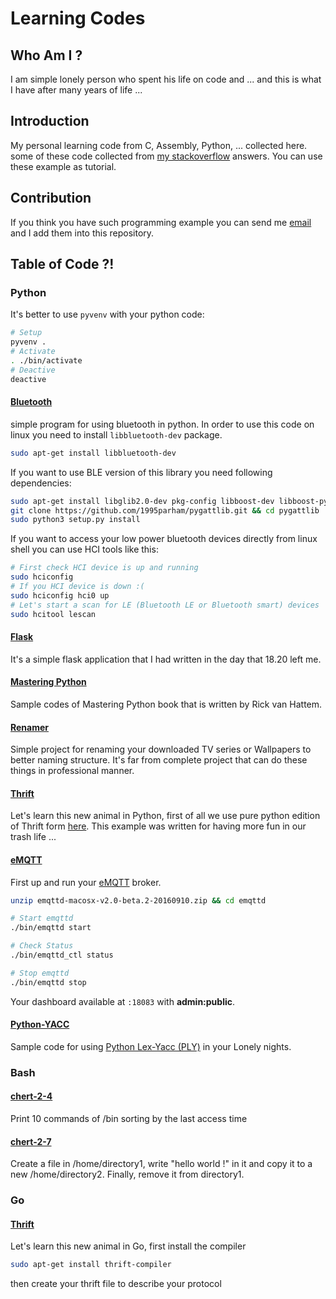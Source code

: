 # Learning Codes
## Who Am I ?
I am simple lonely person who spent his life on code and ...
and this is what I have after many years of life ...

## Introduction
My personal learning code from C, Assembly, Python, ... collected
here. some of these code collected from
[my stackoverflow](http://stackoverflow.com/users/4242097/parham-alvani)
answers.
You can use these example as tutorial.

## Contribution
If you think you have such programming example you can send me [email](mailto:parham.alvani@gmail.com)
and I add them into this repository.

## Table of Code ?!
### Python
It's better to use `pyvenv` with your python code:
```sh
# Setup
pyvenv .
# Activate
. ./bin/activate
# Deactive
deactive
```
#### [Bluetooth](Python/bluetooth)
simple program for using bluetooth in python.
In order to use this code on linux you need to install `libbluetooth-dev`
package.
```sh
sudo apt-get install libbluetooth-dev
```
If you want to use BLE version of this library you need following dependencies:
```sh
sudo apt-get install libglib2.0-dev pkg-config libboost-dev libboost-python-dev libboost-thread-dev
git clone https://github.com/1995parham/pygattlib.git && cd pygattlib
sudo python3 setup.py install
```
If you want to access your low power bluetooth devices directly from linux shell
you can use HCI tools like this:
```sh
# First check HCI device is up and running
sudo hciconfig
# If you HCI device is down :(
sudo hciconfig hci0 up
# Let's start a scan for LE (Bluetooth LE or Bluetooth smart) devices
sudo hcitool lescan
```
#### [Flask](Python/flask)
It's a simple flask application that I had written in the day that 18.20 left me.

#### [Mastering Python](Python/mastering-python)
Sample codes of Mastering Python book that is written by Rick van Hattem.

#### [Renamer](Python/renamer)
Simple project for renaming your downloaded TV series or Wallpapers to better naming structure.
It's far from complete project that can do these things in professional manner.

#### [Thrift](Python/thrift)
Let's learn this new animal in Python, first of all we use pure python edition of Thrift form
[here](https://github.com/eleme/thriftpy). This example was written for having more fun in our
trash life ...

#### [eMQTT](Python/emqtt)
First up and run your [eMQTT](http://emqtt.io/) broker.
```sh
unzip emqttd-macosx-v2.0-beta.2-20160910.zip && cd emqttd

# Start emqttd
./bin/emqttd start

# Check Status
./bin/emqttd_ctl status

# Stop emqttd
./bin/emqttd stop
```
Your dashboard available at `:18083` with **admin:public**.

#### [Python-YACC](Python/python-yacc)
Sample code for using [Python Lex-Yacc (PLY)](http://www.dabeaz.com/ply/ply.html)
in your Lonely nights.

### Bash
#### [chert-2-4](Shell/chert-2-4.sh)
Print 10 commands of /bin sorting by the last access time

#### [chert-2-7](Shell/chert-2-7.sh)
Create a file in /home/directory1, write "hello world !" in it and copy it to a
new /home/directory2. Finally, remove it from directory1.


### Go
#### [Thrift](Go/thrift)
Let's learn this new animal in Go, first install the compiler
```sh
sudo apt-get install thrift-compiler
```
then create your thrift file to describe your protocol
